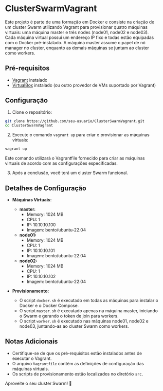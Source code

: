 # ClusterSwarmVagrant

Este projeto é parte de uma formação em Docker e consiste na criação de um cluster Swarm utilizando Vagrant para provisionar quatro máquinas virtuais: uma máquina master e três nodes (node01, node02 e node03). Cada máquina virtual possui um endereço IP fixo e todas estão equipadas com o Docker pré-instalado. A máquina master assume o papel de nó manager no cluster, enquanto as demais máquinas se juntam ao cluster como workers.

## Pré-requisitos

- [Vagrant](https://www.vagrantup.com/downloads) instalado
- [VirtualBox](https://www.virtualbox.org/wiki/Downloads) instalado (ou outro provedor de VMs suportado por Vagrant)

## Configuração

1. Clone o repositório:

```bash
git clone https://github.com/seu-usuario/ClusterSwarmVagrant.git
cd ClusterSwarmVagrant
```

2. Execute o comando `vagrant up` para criar e provisionar as máquinas virtuais:

```bash
vagrant up
```

Este comando utilizará o Vagrantfile fornecido para criar as máquinas virtuais de acordo com as configurações especificadas.

3. Após a conclusão, você terá um cluster Swarm funcional.

## Detalhes de Configuração

- **Máquinas Virtuais:**
  - **master:** 
    - Memory: 1024 MB
    - CPU: 1
    - IP: 10.10.10.100
    - Imagem: bento/ubuntu-22.04
  - **node01:** 
    - Memory: 1024 MB
    - CPU: 1
    - IP: 10.10.10.101
    - Imagem: bento/ubuntu-22.04
  - **node02:** 
    - Memory: 1024 MB
    - CPU: 1
    - IP: 10.10.10.102
    - Imagem: bento/ubuntu-22.04

- **Provisionamento:**
  - O script `docker.sh` é executado em todas as máquinas para instalar o Docker e o Docker Compose.
  - O script `master.sh` é executado apenas na máquina master, iniciando o Swarm e gerando o token de join para workers.
  - O script `worker.sh` é executado nas máquinas node01, node02 e node03, juntando-as ao cluster Swarm como workers.

## Notas Adicionais

- Certifique-se de que os pré-requisitos estão instalados antes de executar o Vagrant.
- O arquivo `Vagrantfile` contém as definições de configuração das máquinas virtuais.
- Os scripts de provisionamento estão localizados no diretório `src`.

Aproveite o seu cluster Swarm! 🐳